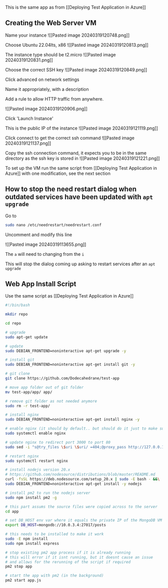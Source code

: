 This is the same app as from [[Deploying Test Application in Azure]]


## Creating the Web Server VM

Name your instance
![[Pasted image 20240319120748.png]]

Choose Ubuntu 22.04lts, x86
![[Pasted image 20240319120813.png]]

The instance type should be t2.micro
![[Pasted image 20240319120831.png]]

Choose the correct SSH key
![[Pasted image 20240319120849.png]]

Click advanced on network settings

Name it appropriately, with a description

Add a rule to allow HTTP traffic from anywhere.

![[Pasted image 20240319120906.png]]

Click 'Launch Instance'

This is the public IP of the instance
![[Pasted image 20240319121119.png]]

Click connect to get the correct ssh command
![[Pasted image 20240319121137.png]]

Copy the ssh connection command, it expects you to be in the same directory as the ssh key is stored in
![[Pasted image 20240319121221.png]]

To set up the VM run the same script from [[Deploying Test Application in Azure]] with one modification, see the next section
## How to stop the need restart dialog when outdated services have been updated with ``apt upgrade``

Go to 

```bash
sudo nano /etc/needrestart/needrestart.conf
```

Uncomment and modify this line

![[Pasted image 20240319113655.png]]

The ``a`` will need to changing from the ``i`` 

This will stop the dialog coming up asking to restart services after an ``apt upgrade``

## Web App Install Script

Use the same script as [[Deploying Test Application in Azure]]

```bash
#!/bin/bash

mkdir repo

cd repo

# upgrade
sudo apt-get update

# update
sudo DEBIAN_FRONTEND=noninteractive apt-get upgrade -y

# install git
sudo DEBIAN_FRONTEND=noninteractive apt-get install git -y

# git clone
git clone https://github.com/Dodecahedrane/test-app

# move app folder out of git folder
mv test-app/app/ app/

# remove git folder as not needed anymore
sudo rm -r test-app/

# install nginx
sudo DEBIAN_FRONTEND=noninteractive apt-get install nginx -y

# enable nginx (it should by default.. but should do it just to make sure)
sudo systemctl enable nginx

# update nginx to redirect port 3000 to port 80
sudo sed -i "s@try_files \$uri \$uri/ =404;@proxy_pass http://127.0.0.1:3000;@" /etc/nginx/sites-available/default

# restart nginx
sudo systemctl restart nginx

# install nodejs version 20.x
# https://github.com/nodesource/distributions/blob/master/README.md 
curl -fsSL https://deb.nodesource.com/setup_20.x | sudo -E bash - &&\
sudo DEBIAN_FRONTEND=noninteractive apt-get install -y nodejs

# install pm2 to run the nodejs server
sudo npm install pm2 -g

# this part assums the source files were copied across to the server
cd app

# set DB_HOST env var where it equals the private IP of the MongoDB VM
export DB_HOST=mongodb://10.0.3.4:27017/posts

# this needs to be installed to make it work
sudo -E npm install
sudo npm install express

# stop existing pm2 app process if it is already running
# this will error if it isnt running, but it doesnt cause an issue 
# and allows for the rerunning of the script if required
pm2 stop app

# start the app with pm2 (in the background)
pm2 start app.js
```
